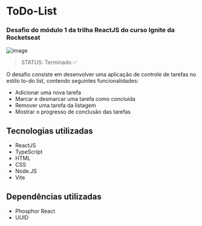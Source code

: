 # ToDo-List
### Desafio do módulo 1 da trilha ReactJS do curso Ignite da Rocketseat

![image](https://github.com/ViniciusOshima/ToDo-List/assets/105689421/3ff1fa9e-a5a3-4223-9175-9cbb7dc40406)

> STATUS: Terminado ✅

O desafio consiste em desenvolver uma aplicação de controle de tarefas no estilo to-do list, contendo seguintes funcionalidades:

+ Adicionar uma nova tarefa
+ Marcar e desmarcar uma tarefa como concluída
+ Remover uma tarefa da listagem
+ Mostrar o progresso de conclusão das tarefas

## Tecnologias utilizadas

+ ReactJS
+ TypeScript
+ HTML
+ CSS
+ Node.JS
+ Vite

## Dependências utilizadas

+ Phosphor React
+ UUID

